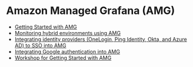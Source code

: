 # Amazon Managed Grafana (AMG)

- [Getting Started with AMG][amg-gettingstarted]
- [Monitoring hybrid environments using AMG][amg-hybridenvs]
- [Integrating identity providers (OneLogin, Ping Identity, Okta, and Azure AD) to SSO into AMG][amg-idps]
- [Integrating Google authentication into AMG][amg-google-idps]
- [Workshop for Getting Started with AMG][amg-oow]


[amg-gettingstarted]: https://aws.amazon.com/blogs/mt/amazon-managed-grafana-getting-started/
[amg-hybridenvs]: https://aws.amazon.com/blogs/mt/monitoring-hybrid-environments-using-amazon-managed-service-for-grafana/
[amg-idps]: https://aws.amazon.com/blogs/opensource/integrating-identity-providers-such-as-onelogin-ping-identity-okta-and-azure-ad-to-sso-into-aws-managed-service-for-grafana/
[amg-google-idps]: recipes/amg-google-auth-saml.md
[amg-oow]: https://observability.workshop.aws/en/amg.html
